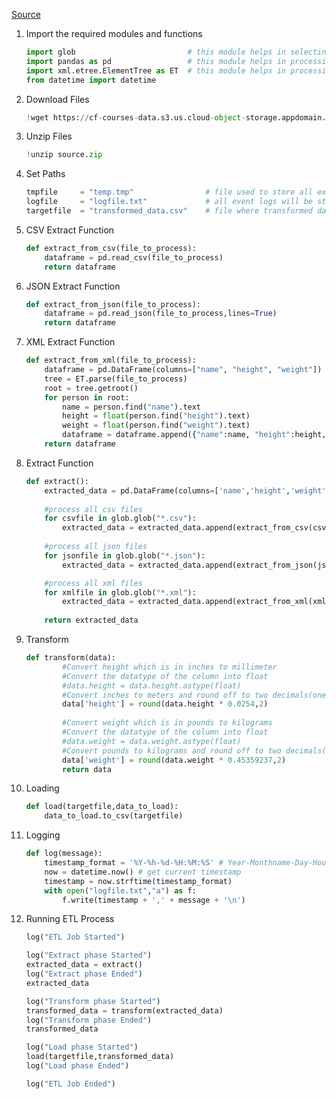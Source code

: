 [Source](https://labs.cognitiveclass.ai/tools/jupyterlab/lab/tree/labs/PY0221EN/ExtractTransformLoad_V2.ipynb?lti=true)

1. Import the required modules and functions
    ```Python
    import glob                         # this module helps in selecting files
    import pandas as pd                 # this module helps in processing CSV files
    import xml.etree.ElementTree as ET  # this module helps in processing XML files
    from datetime import datetime
    ```
    
2. Download Files
    ```Python
    !wget https://cf-courses-data.s3.us.cloud-object-storage.appdomain.cloud/IBMDeveloperSkillsNetwork-PY0221EN-SkillsNetwork/labs/module%206/Lab%20-%20Extract%20Transform%20Load/data/source.zip
    ```
    
3. Unzip Files
    ```Python
    !unzip source.zip
    ```
    
4. Set Paths
    ```Python
    tmpfile     = "temp.tmp"                # file used to store all extracted data
    logfile     = "logfile.txt"             # all event logs will be stored in this file
    targetfile  = "transformed_data.csv"    # file where transformed data is stored
    ```
    
5. CSV Extract Function
    ```Python
    def extract_from_csv(file_to_process):
        dataframe = pd.read_csv(file_to_process)
        return dataframe
    ```
    
6. JSON Extract Function
    ```Python
    def extract_from_json(file_to_process):
        dataframe = pd.read_json(file_to_process,lines=True)
        return dataframe
    ```    

7. XML Extract Function
    ```Python
    def extract_from_xml(file_to_process):
        dataframe = pd.DataFrame(columns=["name", "height", "weight"])
        tree = ET.parse(file_to_process)
        root = tree.getroot()
        for person in root:
            name = person.find("name").text
            height = float(person.find("height").text)
            weight = float(person.find("weight").text)
            dataframe = dataframe.append({"name":name, "height":height, "weight":weight}, ignore_index=True)
        return dataframe
    ``` 
    
8. Extract Function
    ```Python
    def extract():
        extracted_data = pd.DataFrame(columns=['name','height','weight']) # create an empty data frame to hold extracted data
        
        #process all csv files
        for csvfile in glob.glob("*.csv"):
            extracted_data = extracted_data.append(extract_from_csv(csvfile), ignore_index=True)
            
        #process all json files
        for jsonfile in glob.glob("*.json"):
            extracted_data = extracted_data.append(extract_from_json(jsonfile), ignore_index=True)            

        #process all xml files
        for xmlfile in glob.glob("*.xml"):
            extracted_data = extracted_data.append(extract_from_xml(xmlfile), ignore_index=True)
            
        return extracted_data
    ```

9. Transform
    ```Python
    def transform(data):
            #Convert height which is in inches to millimeter
            #Convert the datatype of the column into float
            #data.height = data.height.astype(float)
            #Convert inches to meters and round off to two decimals(one inch is 0.0254 meters)
            data['height'] = round(data.height * 0.0254,2)
            
            #Convert weight which is in pounds to kilograms
            #Convert the datatype of the column into float
            #data.weight = data.weight.astype(float)
            #Convert pounds to kilograms and round off to two decimals(one pound is 0.45359237 kilograms)
            data['weight'] = round(data.weight * 0.45359237,2)
            return data
    ```
    
10. Loading
    ```Python
    def load(targetfile,data_to_load):
        data_to_load.to_csv(targetfile)
    ```
    
11. Logging
    ```Python
    def log(message):
        timestamp_format = '%Y-%h-%d-%H:%M:%S' # Year-Monthname-Day-Hour-Minute-Second
        now = datetime.now() # get current timestamp
        timestamp = now.strftime(timestamp_format)
        with open("logfile.txt","a") as f:
            f.write(timestamp + ',' + message + '\n')
    ```    

12. Running ETL Process
    ```Python
    log("ETL Job Started")
    ```
    ```Python
    log("Extract phase Started")
    extracted_data = extract()
    log("Extract phase Ended")
    extracted_data
    ```
    ```Python
    log("Transform phase Started")
    transformed_data = transform(extracted_data)
    log("Transform phase Ended")
    transformed_data
    ```
    ```Python
    log("Load phase Started")
    load(targetfile,transformed_data)
    log("Load phase Ended")
    ```
    ```Python
    log("ETL Job Ended")
    ```     
